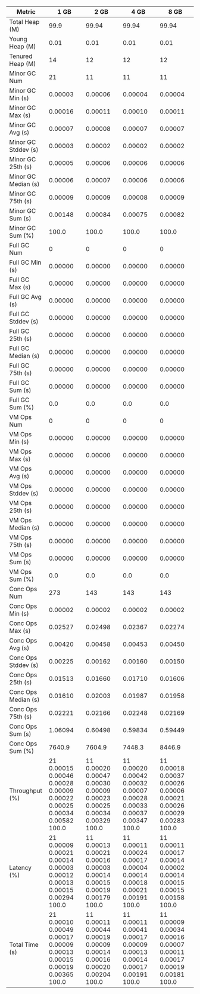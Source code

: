| Metric | 1 GB | 2 GB | 4 GB | 8 GB |
|------|----|----|----|----|
| Total Heap (M) | 99.9 | 99.94 | 99.94 | 99.94 |
| Young Heap (M) | 0.01 | 0.01 | 0.01 | 0.01 |
| Tenured Heap (M) | 14 | 12 | 12 | 12 |
| Minor GC Num | 21 | 11 | 11 | 11 |
| Minor GC Min (s) | 0.00003 | 0.00006 | 0.00004 | 0.00004 |
| Minor GC Max (s) | 0.00016 | 0.00011 | 0.00010 | 0.00011 |
| Minor GC Avg (s) | 0.00007 | 0.00008 | 0.00007 | 0.00007 |
| Minor GC Stddev (s) | 0.00003 | 0.00002 | 0.00002 | 0.00002 |
| Minor GC 25th (s) | 0.00005 | 0.00006 | 0.00006 | 0.00006 |
| Minor GC Median (s) | 0.00006 | 0.00007 | 0.00006 | 0.00006 |
| Minor GC 75th (s) | 0.00009 | 0.00009 | 0.00008 | 0.00009 |
| Minor GC Sum (s) | 0.00148 | 0.00084 | 0.00075 | 0.00082 |
| Minor GC Sum (%) | 100.0 | 100.0 | 100.0 | 100.0 |
| Full GC Num | 0 | 0 | 0 | 0 |
| Full GC Min (s) | 0.00000 | 0.00000 | 0.00000 | 0.00000 |
| Full GC Max (s) | 0.00000 | 0.00000 | 0.00000 | 0.00000 |
| Full GC Avg (s) | 0.00000 | 0.00000 | 0.00000 | 0.00000 |
| Full GC Stddev (s) | 0.00000 | 0.00000 | 0.00000 | 0.00000 |
| Full GC 25th (s) | 0.00000 | 0.00000 | 0.00000 | 0.00000 |
| Full GC Median (s) | 0.00000 | 0.00000 | 0.00000 | 0.00000 |
| Full GC 75th (s) | 0.00000 | 0.00000 | 0.00000 | 0.00000 |
| Full GC Sum (s) | 0.00000 | 0.00000 | 0.00000 | 0.00000 |
| Full GC Sum (%) | 0.0 | 0.0 | 0.0 | 0.0 |
| VM Ops Num | 0 | 0 | 0 | 0 |
| VM Ops Min (s) | 0.00000 | 0.00000 | 0.00000 | 0.00000 |
| VM Ops Max (s) | 0.00000 | 0.00000 | 0.00000 | 0.00000 |
| VM Ops Avg (s) | 0.00000 | 0.00000 | 0.00000 | 0.00000 |
| VM Ops Stddev (s) | 0.00000 | 0.00000 | 0.00000 | 0.00000 |
| VM Ops 25th (s) | 0.00000 | 0.00000 | 0.00000 | 0.00000 |
| VM Ops Median (s) | 0.00000 | 0.00000 | 0.00000 | 0.00000 |
| VM Ops 75th (s) | 0.00000 | 0.00000 | 0.00000 | 0.00000 |
| VM Ops Sum (s) | 0.00000 | 0.00000 | 0.00000 | 0.00000 |
| VM Ops Sum (%) | 0.0 | 0.0 | 0.0 | 0.0 |
| Conc Ops Num | 273 | 143 | 143 | 143 |
| Conc Ops Min (s) | 0.00002 | 0.00002 | 0.00002 | 0.00002 |
| Conc Ops Max (s) | 0.02527 | 0.02498 | 0.02367 | 0.02274 |
| Conc Ops Avg (s) | 0.00420 | 0.00458 | 0.00453 | 0.00450 |
| Conc Ops Stddev (s) | 0.00225 | 0.00162 | 0.00160 | 0.00150 |
| Conc Ops 25th (s) | 0.01513 | 0.01660 | 0.01710 | 0.01606 |
| Conc Ops Median (s) | 0.01610 | 0.02003 | 0.01987 | 0.01958 |
| Conc Ops 75th (s) | 0.02221 | 0.02166 | 0.02248 | 0.02169 |
| Conc Ops Sum (s) | 1.06094 | 0.60498 | 0.59834 | 0.59449 |
| Conc Ops Sum (%) | 7640.9 | 7604.9 | 7448.3 | 8446.9 |
| Throughput (%) | 21	0.00015	0.00046	0.00028	0.00009	0.00022	0.00025	0.00034	0.00582	100.0 | 11	0.00020	0.00047	0.00030	0.00009	0.00023	0.00025	0.00034	0.00329	100.0 | 11	0.00020	0.00042	0.00032	0.00007	0.00028	0.00033	0.00037	0.00347	100.0 | 11	0.00018	0.00037	0.00026	0.00006	0.00021	0.00026	0.00029	0.00283	100.0 |
| Latency (%) | 21	0.00009	0.00021	0.00014	0.00003	0.00012	0.00013	0.00015	0.00294	100.0 | 11	0.00013	0.00021	0.00016	0.00003	0.00014	0.00015	0.00019	0.00179	100.0 | 11	0.00011	0.00024	0.00017	0.00004	0.00014	0.00018	0.00021	0.00191	100.0 | 11	0.00011	0.00017	0.00014	0.00002	0.00014	0.00015	0.00015	0.00158	100.0 |
| Total Time (s) | 21	0.00010	0.00049	0.00017	0.00009	0.00013	0.00015	0.00019	0.00365	100.0 | 11	0.00011	0.00044	0.00019	0.00009	0.00014	0.00016	0.00020	0.00204	100.0 | 11	0.00011	0.00041	0.00017	0.00009	0.00013	0.00014	0.00017	0.00191	100.0 | 11	0.00009	0.00034	0.00016	0.00007	0.00011	0.00017	0.00019	0.00181	100.0 |
